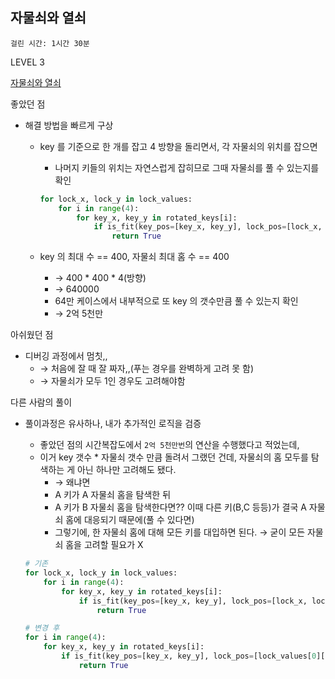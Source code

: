 ## 자물쇠와 열쇠

`걸린 시간: 1시간 30분`

LEVEL 3

[자물쇠와 열쇠](https://school.programmers.co.kr/learn/courses/30/lessons/60059)

좋았던 점

- 해결 방법을 빠르게 구상
    - key 를 기준으로 한 개를 잡고 4 방향을 돌리면서, 각 자물쇠의 위치를 잡으면
        - 나머지 키들의 위치는 자연스럽게 잡히므로 그때 자물쇠를 풀 수 있는지를 확인
        
        ```python
        for lock_x, lock_y in lock_values:
            for i in range(4):
                for key_x, key_y in rotated_keys[i]:
                    if is_fit(key_pos=[key_x, key_y], lock_pos=[lock_x, lock_y], rotate_count=i):
                        return True
        ```
        
    - key 의 최대 수 == 400, 자물쇠 최대 홈 수 == 400
        - → 400 * 400 * 4(방향)
        - → 640000
        - 64만 케이스에서 내부적으로 또 key 의 갯수만큼 풀 수 있는지 확인
        - → 2억 5천만

아쉬웠던 점

- 디버깅 과정에서 멈칫,,
    - → 처음에 잘 때 잘 짜자,,(푸는 경우를 완벽하게 고려 못 함)
    - → 자물쇠가 모두 1인 경우도 고려해야함

다른 사람의 풀이

- 풀이과정은 유사하나, 내가 추가적인 로직을 검증
    - 좋았던 점의 시간복잡도에서 `2억 5천만번`의 연산을 수행했다고 적었는데,
    - 이거 key 갯수 * 자물쇠 갯수 만큼 돌려서 그랬던 건데, 자물쇠의 홈 모두를 탐색하는 게 아닌 하나만 고려해도 됐다.
        - → 왜냐면
        - A 키가 A 자물쇠 홈을 탐색한 뒤
        - A 키가 B 자물쇠 홈을 탐색한다면?? 이때 다른 키(B,C 등등)가 결국 A 자물쇠 홈에 대응되기 때문에(풀 수 있다면)
        - 그렇기에, 한 자물쇠 홈에 대해 모든 키를 대입하면 된다. → 굳이 모든 자물쇠 홈을 고려할 필요가 X
    
    ```python
    # 기존
    for lock_x, lock_y in lock_values:
        for i in range(4):
            for key_x, key_y in rotated_keys[i]:
                if is_fit(key_pos=[key_x, key_y], lock_pos=[lock_x, lock_y], rotate_count=i):
                    return True
    
    # 변경 후
    for i in range(4):
        for key_x, key_y in rotated_keys[i]:
            if is_fit(key_pos=[key_x, key_y], lock_pos=[lock_values[0][0], lock_values[0][1]], rotate_count=i):
                return True
    
    ```

